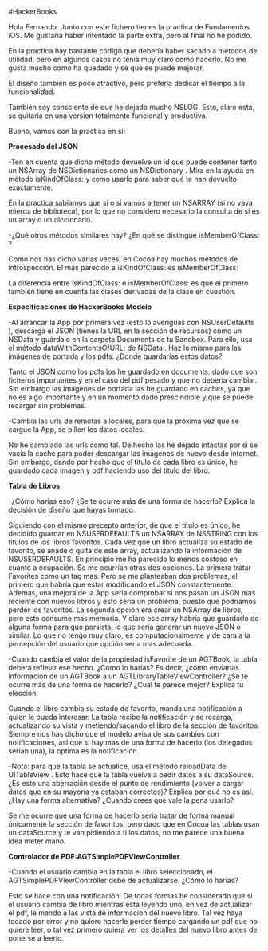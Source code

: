 #HackerBooks

Hola Fernando.
Junto con este fichero tienes la practica de Fundamentos iOS.
Me gustaria haber intentado la parte extra, pero al final no he podido.

En la practica hay bastante código que debería haber sacado a métodos de utilidad, pero en algunos casos no tenia muy claro como hacerlo. No me gusta mucho como ha quedado y se que se puede mejorar.

El diseño también es poco atractivo, pero preferia dedicar el tiempo a la funcionalidad.

También soy consciente de que he dejado mucho NSLOG. Esto, claro esta, se quitaria en una version totalmente funcional y productiva.

Bueno, vamos con la practica en si:


**Procesado del JSON**

-Ten en cuenta que dicho método devuelve un id que puede contener tanto un NSArray de NSDictionaries como un NSDictionary . Mira en la ayuda en método isKindOfClass: y como usarlo para saber qué te han devuelto exactamente. 

En la practica sabíamos que si o si vamos a tener un NSARRAY (si no vaya mierda de biblioteca), por lo que no considero necesario la consulta de si es un array o un diccionario.

-¿Qué otros métodos similares hay? ¿En qué se distingue isMemberOfClass: ? 

Como nos has dicho varias veces, en Cocoa hay muchos métodos de introspección. El mas parecido a isKindOfClass: es isMemberOfClass:
  
La diferencia entre isKindOfClass: e isMemberOfClass: es que el primero también tiene en cuenta las clases derivadas de la clase en cuestión.


**Especificaciones de HackerBooks**
**Modelo**

-Al arrancar la App por primera vez (esto lo averiguas con NSUserDefaults ), descarga el JSON (tienes la URL en la sección de recursos) como un NSData y guárdalo en la carpeta Documents de tu Sandbox. Para ello, usa el método dataWithContentsOfURL: de NSData . 
Haz lo mismo para las imágenes de portada y los pdfs. ¿Donde guardarías estos datos? 

Tanto el JSON como los pdfs los he guardado en documents, dado que son ficheros importantes y en el caso del pdf pesado y que no debería cambiar. Sin embargo las imágenes de portada las he guardado en caches, ya que no es algo importante y en un momento dado prescindible y que se puede recargar sin problemas. 

-Cambia las urls de remotas a locales, para que la próxima vez que se cargue la App, se pillen los datos locales. 

No he cambiado las urls como tal. De hecho las he dejado intactas por si se vacia la cache para poder descargar las imágenes de nuevo desde internet. Sin embargo, dando por hecho que el titulo de cada libro es único, he guardado cada imagen y pdf haciendo uso del titulo del libro.


**Tabla de Libros**

-¿Cómo harías eso? ¿Se te ocurre más de una forma de hacerlo? Explica la decisión de diseño que hayas tomado. 

Siguiendo con el mismo precepto anterior, de que el titulo es único, he decidido guardar en NSUSERDEFAULTS un NSARRAY de NSSTRING con los titulos de los libros favoritos. Cada vez que un libro actualiza su estado de favorito, se añade o quita de este array, actualizando la información de NSUSERDEFAULTS.
En principio me ha parecido lo menos costoso en cuanto a ocupación. Se me ocurrían otras dos opciones. 
La primera tratar Favorites como un tag mas. Pero se me planteaban dos problemas, el primero que habría que estar modificando el JSON constantemente. Ademas, una mejora de la App seria comprobar si nos pasan un JSON mas reciente con nuevos libros y esto seria un problema, puesto que podríamos perder los favoritos.
La segunda opción era crear un NSArray de libros, pero esto consume mas memoria. Y claro ese array habría que guardarlo de alguna forma para que persista, lo que seria generar un nuevo JSON o similar.
Lo que no tengo muy claro, es computacionalmente y de cara a la percepción del usuario que opción seria mas adecuada.

-Cuando cambia el valor de la propiedad isFavorite de un AGTBook, la tabla deberá 
reflejar ese hecho. ¿Cómo lo harías? Es decir, ¿cómo enviarías información de un AGTBook a un AGTLibraryTableViewController? ¿Se te ocurre más de una forma de hacerlo? ¿Cual te parece mejor? Explica tu elección.

Cuando el libro cambia su estado de favorito, manda una notificación a quien le pueda interesar. La tabla recibe la notificación y se recarga, actualizando su vista y metiendo/sacando el libro de la sección de favoritos.
Siempre nos has dicho que el modelo avisa de sus cambios con notificaciones, así que si hay mas de una forma de hacerlo (los delegados serian una), la optima es la notificación.

-Nota: para que la tabla se actualice, usa el método reloadData de UITableView . Esto hace que la tabla vuelva a pedir datos a su dataSource. ¿Es esto una aberración desde el punto de rendimiento (volver a cargar datos que en su mayoría ya estaban correctos)? Explica por qué no es así. ¿Hay una forma alternativa? ¿Cuando crees que vale la pena usarlo? 

Se me ocurre que una forma de hacerlo seria tratar de forma manual únicamente la sección de favoritos, pero dado que en Cocoa las tablas usan un dataSource y te van pidiendo a ti los datos, no me parece una buena idea meter mano.


**Controlador de PDF:AGTSimplePDFViewController**

-Cuando el usuario cambia en la tabla el libro seleccionado, el AGTSimplePDFViewController debe de actualizarse. ¿Cómo lo harías? 

Esto se hace con una notificación. De todas formas he considerado que si el usuario cambia de libro mientras esta leyendo uno, en vez de actualizar el pdf, le mando a las vista de informacion del nuevo libro. Tal vez haya tocado por error y no quiero hacerle perder tiempo cargando un pdf que no quiere leer, o tal vez primero quiera ver los detalles del nuevo libro antes de ponerse a leerlo.

